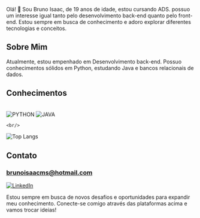 
Olá! 👋 Sou Bruno Isaac, de 19 anos de idade, estou cursando ADS. possuo um interesse igual tanto pelo desenvolvimento back-end quanto pelo front-end. Estou sempre em busca de conhecimento e adoro explorar diferentes tecnologias e conceitos.

## Sobre Mim
Atualmente, estou empenhado em Desenvolvimento back-end. Possuo conhecimentos sólidos em Python, estudando Java e bancos relacionais de dados.
## Conhecimentos
<div style="display: inline_block"><br/>
    <img align="center" alt="PYTHON" src="https://img.shields.io/badge/PYTHON-00CCFF?style=for-the-badge&logo=python&logoColor=white">
    <img align="center" alt="JAVA" src="https://img.shields.io/badge/java-A42D00?style=for-the-badge&logo=oracle&logoColor=white">

    <br/>
</div>


![Top Langs](https://github-readme-stats.vercel.app/api/top-langs/?username=BrunoIsaac41&layout=compact)

## Contato


### brunoisaacms@hotmail.com


[![LinkedIn](https://img.shields.io/badge/LinkedIn-0077B5?style=for-the-badge&logo=linkedin&logoColor=white)](https://www.linkedin.com/in/bruno-isaac-m-sansalone-37530827b/)

Estou sempre em busca de novos desafios e oportunidades para expandir meu conhecimento. Conecte-se comigo através das plataformas acima e vamos trocar ideias!
